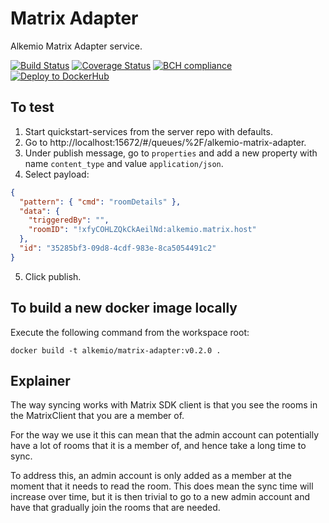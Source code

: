 # Matrix Adapter

Alkemio Matrix Adapter service.

[![Build Status](https://app.travis-ci.com/alkem-io/matrix-adapter.svg?branch=develop)](https://app.travis-ci.com/alkem-io/matrix-adapter.svg?branch=develop)
[![Coverage Status](https://coveralls.io/repos/github/alkem-io/matrix-adapter/badge.svg?branch=develop)](https://coveralls.io/github/alkem-io/matrix-adapter?branch=develop)
[![BCH compliance](https://bettercodehub.com/edge/badge/alkem-io/matrix-adapter?branch=develop)](https://bettercodehub.com/)
[![Deploy to DockerHub](https://github.com/alkem-io/matrix-adapter/actions/workflows/build-release-docker-hub.yml/badge.svg)](https://github.com/alkem-io/matrix-adapter/actions/workflows/build-release-docker-hub.yml)

## To test

1. Start quickstart-services from the server repo with defaults.
2. Go to http://localhost:15672/#/queues/%2F/alkemio-matrix-adapter.
3. Under publish message, go to `properties` and add a new property with name `content_type` and value `application/json`.
4. Select payload:

```json
{
  "pattern": { "cmd": "roomDetails" },
  "data": {
    "triggeredBy": "",
    "roomID": "!xfyCOHLZQkCkAeilNd:alkemio.matrix.host"
  },
  "id": "35285bf3-09d8-4cdf-983e-8ca5054491c2"
}
```

5. Click publish.

## To build a new docker image locally

Execute the following command from the workspace root:

`docker build -t alkemio/matrix-adapter:v0.2.0 .`

## Explainer

The way syncing works with Matrix SDK client is that you see the rooms in the MatrixClient that you are a member of.

For the way we use it this can mean that the admin account can potentially have a lot of rooms that it is a member of, and hence take a long time to sync.

To address this, an admin account is only added as a member at the moment that it needs to read the room. This does mean the sync time will increase over time, but it
is then trivial to go to a new admin account and have that gradually join the rooms that are needed.
